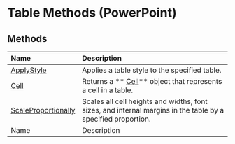 
# Table Methods (PowerPoint)

## Methods



|**Name**|**Description**|
|:-----|:-----|
| [ApplyStyle](3e03bee2-d066-8687-f0cb-3b2460f44bbf.md)|Applies a table style to the specified table.|
| [Cell](31a2908b-7a33-994d-860a-e01da62729e7.md)|Returns a  ** [Cell](e89e5d69-33b1-d7b1-0a6c-4dfd8b676977.md)** object that represents a cell in a table.|
| [ScaleProportionally](1c703fe7-d657-5588-1991-23304a5b2bda.md)|Scales all cell heights and widths, font sizes, and internal margins in the table by a specified proportion.|
|Name|Description|
